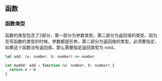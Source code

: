 ## 函数


### 函数类型

函数的类型包含了2部分，第一部分为参数类型，第二部分为返回值的类型。因为在写函数的类型的时候，参数都是形参。第二部分为返回值的类型，必须要指定，如果这个函数没有返回值，那么需要指定返回类型为 void。

```javascript
let add: (a: number, b: number) => number

let myAdd: add = function (a: number, b: number) {
  return a + b
}
```